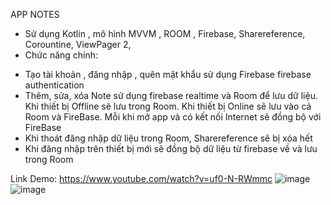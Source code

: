 APP NOTES
 - Sử dụng Kotlin , mô hình MVVM , ROOM , Firebase, Sharereference, Corountine, ViewPager 2, 
 - Chức năng chính:
 + Tạo tài khoản , đăng nhập , quên mật khẩu sử dụng Firebase firebase authentication
 + Thêm, sửa, xóa Note sử dụng firebase realtime và Room để lưu dữ liệu. Khi thiết bị Offline sẽ lưu trong Room. Khi thiết bị Online sẽ lưu vào cả Room và FireBase. Mỗi khi mở app và có kết nối Internet sẽ đồng bộ với FireBase
 + Khi thoát đăng nhập dữ liệu trong Room, Sharereference sẽ bị xóa hết 
 + Khi đăng nhập trên thiết bị mới sẽ đồng bộ dữ liệu từ firebase về và lưu trong Room

Link Demo: https://www.youtube.com/watch?v=uf0-N-RWmmc
![image](https://github.com/Duc201/APPNOTE/assets/128071699/7dfabb38-dbf8-4e1d-ba11-3af6664843d5)
![image](https://github.com/Duc201/APPNOTE/assets/128071699/966b2683-2e5e-44f9-be20-b85796a0d330)



